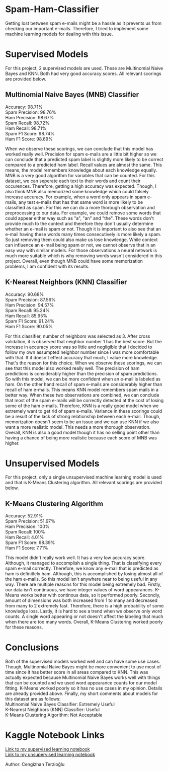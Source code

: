 # Spam-Ham-Classifier
Getting lost between spam e-mails might be a hassle as it prevents us from checking our important e-mails. Therefore, I tried to implement some machine learning models for dealing with this issue.

# Supervised Models
For this project, 2 supervised models are used. These are Multinomial Naive Bayes and KNN. Both had very good accuracy scores. All relevant scorings are provided below.

## Multinomial Naive Bayes (MNB) Classifier
Accuracy: 98.71%<br/>
Spam Precision: 98.76%<br/>
Ham Precision: 98.67%<br/>
Spam Recall: 98.72%<br/>
Ham Recall: 98.71%<br/>
Spam F1 Score: 98.74%<br/>
Ham F1 Score: 98.69%

When we observe these scorings, we can conclude that this model has worked really well. Precision for spam e-mails are a little bit higher so we can conclude that a predicted spam label is slightly more likely to be correct compared to a predicted ham label. Recall values are almost the same. This means, the model remembers knowledge about each knowledge equally. MNB is a very good algorithm for variables that can be counted. For this dataset, we can seperate each text to their words and count their occurences. Therefore, getting a high accuracy was expected. Though, I also think MNB also memorized some knowledge which could falsely increase accuracy. For example, when a word only appears in spam e-mails, any test e-mails that has that same word is more likely to be classified as spam. For this we can do a more thorough observation and preprocessing to our data. For example, we could remove some words that could appear either way such as "a", "an" and "the". These words don't provide much to the context and therefore they don't usually determine whether an e-mail is spam or not. Though it is important to also see that an e-mail having these words many times consecutively is more likely a spam. So just removing them could also make us lose knowledge. While context can influence an e-mail being spam or not, we cannot observe that in an easy way with similar models. For those observations a neural network is much more suitable which is why removing words wasn't considered in this project. Overall, even though MNB could have some memorization problems, I am confident with its results.

## K-Nearest Neighbors (KNN) Classifier
Accuracy: 90.68%<br/>
Spam Precision: 87.56%<br/>
Ham Precision: 94.57%<br/>
Spam Recall: 95.24%<br/>
Ham Recall: 85.95%<br/>
Spam F1 Score: 91.24%<br/>
Ham F1 Score: 90.05%

For this classifier, number of neighbors was selected as 3. After cross validation, it is observed that neighbor number 1 has the best score. But the increase in accuracy score was so little and negligible that I decided to follow my own assumpted neighbor number since I was more comfortable with that. If it doesn't effect accuracy that much, I value more knowledge. That's the reason for this choice. When we observe these scorings, we can see that this model also worked really well. The precision of ham predictions is considerably higher than the precision of spam predictions. So with this model, we can be more confident when an e-mail is labeled as ham. On the other hand recall of spam e-mails are considerably higher than recall of ham e-mails. This means KNN model remembers spam mails in a better way. When these two observations are combined, we can conclude that most of the spam e-mails will be correctly detected at the cost of losing some of the ham e-mails. Therefore, KNN is a really good model when we extremely want to get rid of spam e-mails. Variance in these scorings could be a result of the lack of strong relationship between each e-mail. Though, memorization doesn't seem to be an issue and we can use KNN if we also want a more realistic model. This needs a more thorough observation. Overall, KNN is also a good model though it has no selling point other than having a chance of being more realistic because each score of MNB was higher.

# Unsupervised Models
For this project, only a single unsupervised machine learning model is used and that is K-Means Clustering algorithm. All relevant scorings are provided below.

## K-Means Clustering Algorithm
Accuracy: 52.91%<br/>
Spam Precision: 51.97%<br/>
Ham Precision: 100%<br/>
Spam Recall: 100%<br/>
Ham Recall: 4.01%<br/>
Spam F1 Score: 68.39%<br/>
Ham F1 Score: 7.71%

This model didn't really work well. It has a very low accuracy score. Although, it managed to accomplish a single thing. That is classifying every spam e-mail correctly. Therefore, we know any e-mail that is predicted as ham is definitlely ham. Although, this is accomplished by losing almost all of the ham e-mails. So this model isn't anywhere near to being useful in any way. There are multiple reasons for this model being extremely bad. Firstly, our data isn't continuous, we have integer values of word appearances. K-Means works better with continous data, so it performed poorly. Secondly, amount of dimensions was both increased from 1 to many and decreased from many to 2 extremely fast. Therefore, there is a high probability of some knowledge loss. Lastly, it is hard to see a trend when we observe only word counts. A single word appearing or not doesn't affect the labeling that much when there are too many words. Overall, K-Means Clustering worked poorly for these reasons.

# Conclusions
Both of the supervised models worked well and can have some use cases. Though, Multinomial Naive Bayes might be more convenient to use most of time since it has better score in all areas compared to KNN. This was actually expected because Multinomial Naive Bayes works well with things that can be counted and we used word appearance counts for our model fitting. K-Means worked poorly so it has no use cases in my opinion. Details are already provided above. Finally, my short comments about models for this dataset are as follows:<br/>
Multinomial Naive Bayes Classifier: Extremely Useful<br/>
K-Nearest Neighbors (KNN) Classifier: Useful<br/>
K-Means Clustering Algorithm: Not Acceptable

# Kaggle Notebook Links
[Link to my supervised learning notebook](https://www.kaggle.com/code/cengizhanterziolu/supervised-spam-ham-classifier)<br/>
[Link to my unsupervised learning notebook](https://www.kaggle.com/code/cengizhanterziolu/unsupervised-spam-ham-classifier)

Author: Cengizhan Terzioğlu

